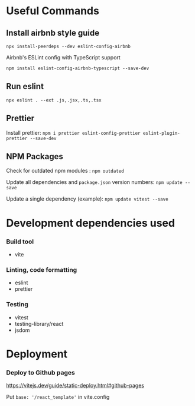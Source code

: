 # Useful Commands

## Install airbnb style guide

`npx install-peerdeps --dev eslint-config-airbnb`

Airbnb's ESLint config with TypeScript support

`npm install eslint-config-airbnb-typescript --save-dev`

## Run eslint
`npx eslint . --ext .js,.jsx,.ts,.tsx`

## Prettier
Install prettier: `npm i prettier eslint-config-prettier eslint-plugin-prettier --save-dev`

## NPM Packages
Check for outdated npm modules : `npm outdated`

Update all dependencies and `package.json` version numbers: `npm update --save`

Update a single dependency (example): 
`npm update vitest --save`


# Development dependencies used

### Build tool
- vite

### Linting, code formatting
- eslint
- prettier

### Testing
- vitest
- testing-library/react
- jsdom

# Deployment
### Deploy to Github pages
https://vitejs.dev/guide/static-deploy.html#github-pages

 Put  `base: '/react_template'` in vite.config